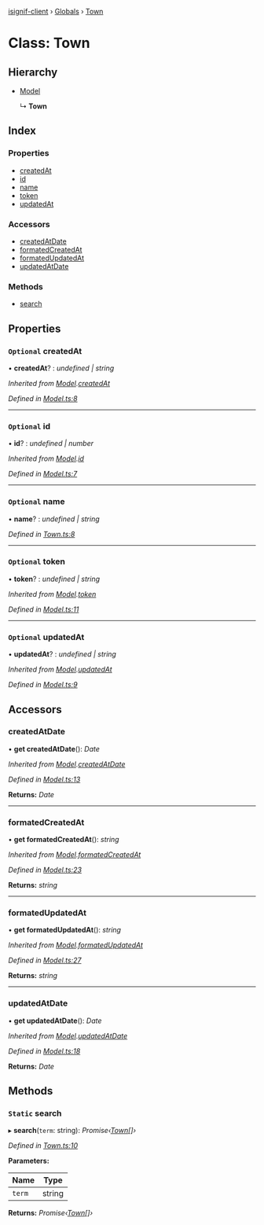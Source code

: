 [isignif-client](../README.md) › [Globals](../globals.md) › [Town](town.md)

# Class: Town

## Hierarchy

* [Model](model.md)

  ↳ **Town**

## Index

### Properties

* [createdAt](town.md#optional-createdat)
* [id](town.md#optional-id)
* [name](town.md#optional-name)
* [token](town.md#optional-token)
* [updatedAt](town.md#optional-updatedat)

### Accessors

* [createdAtDate](town.md#createdatdate)
* [formatedCreatedAt](town.md#formatedcreatedat)
* [formatedUpdatedAt](town.md#formatedupdatedat)
* [updatedAtDate](town.md#updatedatdate)

### Methods

* [search](town.md#static-search)

## Properties

### `Optional` createdAt

• **createdAt**? : *undefined | string*

*Inherited from [Model](model.md).[createdAt](model.md#optional-createdat)*

*Defined in [Model.ts:8](https://github.com/isignif/isignif-client/blob/9ffe7d1/src/Model.ts#L8)*

___

### `Optional` id

• **id**? : *undefined | number*

*Inherited from [Model](model.md).[id](model.md#optional-id)*

*Defined in [Model.ts:7](https://github.com/isignif/isignif-client/blob/9ffe7d1/src/Model.ts#L7)*

___

### `Optional` name

• **name**? : *undefined | string*

*Defined in [Town.ts:8](https://github.com/isignif/isignif-client/blob/9ffe7d1/src/Town.ts#L8)*

___

### `Optional` token

• **token**? : *undefined | string*

*Inherited from [Model](model.md).[token](model.md#optional-token)*

*Defined in [Model.ts:11](https://github.com/isignif/isignif-client/blob/9ffe7d1/src/Model.ts#L11)*

___

### `Optional` updatedAt

• **updatedAt**? : *undefined | string*

*Inherited from [Model](model.md).[updatedAt](model.md#optional-updatedat)*

*Defined in [Model.ts:9](https://github.com/isignif/isignif-client/blob/9ffe7d1/src/Model.ts#L9)*

## Accessors

###  createdAtDate

• **get createdAtDate**(): *Date*

*Inherited from [Model](model.md).[createdAtDate](model.md#createdatdate)*

*Defined in [Model.ts:13](https://github.com/isignif/isignif-client/blob/9ffe7d1/src/Model.ts#L13)*

**Returns:** *Date*

___

###  formatedCreatedAt

• **get formatedCreatedAt**(): *string*

*Inherited from [Model](model.md).[formatedCreatedAt](model.md#formatedcreatedat)*

*Defined in [Model.ts:23](https://github.com/isignif/isignif-client/blob/9ffe7d1/src/Model.ts#L23)*

**Returns:** *string*

___

###  formatedUpdatedAt

• **get formatedUpdatedAt**(): *string*

*Inherited from [Model](model.md).[formatedUpdatedAt](model.md#formatedupdatedat)*

*Defined in [Model.ts:27](https://github.com/isignif/isignif-client/blob/9ffe7d1/src/Model.ts#L27)*

**Returns:** *string*

___

###  updatedAtDate

• **get updatedAtDate**(): *Date*

*Inherited from [Model](model.md).[updatedAtDate](model.md#updatedatdate)*

*Defined in [Model.ts:18](https://github.com/isignif/isignif-client/blob/9ffe7d1/src/Model.ts#L18)*

**Returns:** *Date*

## Methods

### `Static` search

▸ **search**(`term`: string): *Promise‹[Town](town.md)[]›*

*Defined in [Town.ts:10](https://github.com/isignif/isignif-client/blob/9ffe7d1/src/Town.ts#L10)*

**Parameters:**

Name | Type |
------ | ------ |
`term` | string |

**Returns:** *Promise‹[Town](town.md)[]›*

